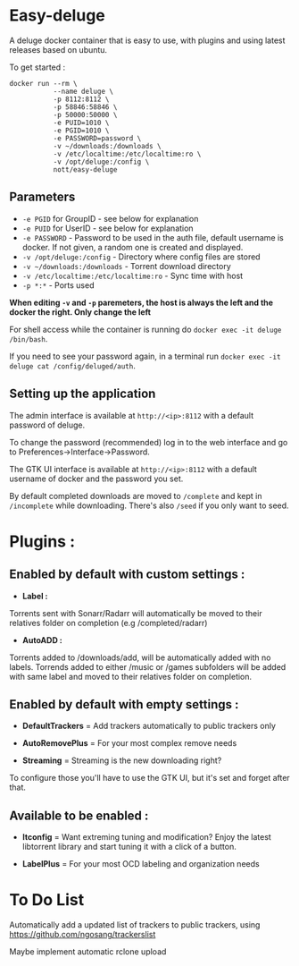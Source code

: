 # Easy-deluge

A deluge docker container that is easy to use, with plugins and using latest releases based on ubuntu.

To get started  :

```
docker run --rm \
           --name deluge \
           -p 8112:8112 \
           -p 58846:58846 \
           -p 50000:50000 \
           -e PUID=1010 \
           -e PGID=1010 \
           -e PASSWORD=password \
           -v ~/downloads:/downloads \
           -v /etc/localtime:/etc/localtime:ro \
           -v /opt/deluge:/config \
           nott/easy-deluge
```
## Parameters

* `-e PGID` for GroupID - see below for explanation
* `-e PUID` for UserID - see below for explanation
* `-e PASSWORD` - Password to be used in the auth file, default username is docker. If not given, a random one is created and displayed.
* `-v /opt/deluge:/config` - Directory where config files are stored
* `-v ~/downloads:/downloads` - Torrent download directory
* `-v /etc/localtime:/etc/localtime:ro` - Sync time with host
* `-p *:*` - Ports used

**When editing `-v` and `-p` paremeters, the host is always the left and the docker the right. Only change the left**

For shell access while the container is running do `docker exec -it deluge /bin/bash`.

If you need to see your password again, in a terminal run `docker exec -it deluge cat /config/deluged/auth`.

## Setting up the application 

The admin interface is available at `http://<ip>:8112` with a default password of deluge.

To change the password (recommended) log in to the web interface and go to Preferences->Interface->Password.

The GTK UI interface is available at `http://<ip>:8112` with a default username of docker and the password you set.

By default completed downloads are moved to `/complete` and kept in `/incomplete` while downloading. There's also `/seed` if you only want to seed.

# Plugins : 

## Enabled by default with custom settings :

* **Label :**

Torrents sent with Sonarr/Radarr will automatically be moved to their relatives folder on completion (e.g /completed/radarr)

* **AutoADD :**

Torrents added to /downloads/add, will be automatically added with no labels.
Torrends added to either /music or /games subfolders will be added with same label and moved to their relatives folder on completion.

## Enabled by default with empty settings :

* **DefaultTrackers** = Add trackers automatically to public trackers only

* **AutoRemovePlus** = For your most complex remove needs

* **Streaming** = Streaming is the new downloading right?

To configure those you'll have to use the GTK UI, but it's set and forget after that.

## Available to be enabled :

* **ltconfig** = Want extreming tuning and modification? Enjoy the latest libtorrent library and start tuning it with a click of a button.

* **LabelPlus** = For your most OCD labeling and organization needs

# To Do List

Automatically add a updated list of trackers to public trackers, using https://github.com/ngosang/trackerslist

Maybe implement automatic rclone upload

